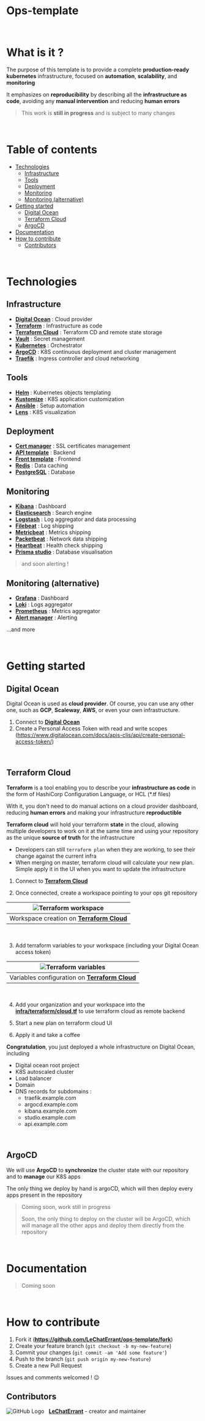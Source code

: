 # Ops-template

&nbsp;

# What is it ?

The purpose of this template is to provide a complete **production-ready** **kubernetes** infrastructure, focused on **automation**, **scalability**, and **monitoring**

It emphasizes on **reproducibility** by describing all the **infrastructure as code**, avoiding any **manual intervention** and reducing **human errors**

> This work is **still in progress** and is subject to many changes

&nbsp;

<!-- START doctoc generated TOC please keep comment here to allow auto update -->
<!-- DON'T EDIT THIS SECTION, INSTEAD RE-RUN doctoc TO UPDATE -->
# Table of contents

- [Technologies](#technologies)
  - [Infrastructure](#infrastructure)
  - [Tools](#tools)
  - [Deployment](#deployment)
  - [Monitoring](#monitoring)
  - [Monitoring (alternative)](#monitoring-alternative)
- [Getting started](#getting-started)
  - [Digital Ocean](#digital-ocean)
  - [Terraform Cloud](#terraform-cloud)
  - [ArgoCD](#argocd)
- [Documentation](#documentation)
- [How to contribute](#how-to-contribute)
  - [Contributors](#contributors)

<!-- END doctoc generated TOC please keep comment here to allow auto update -->

&nbsp;

# Technologies

## Infrastructure

- **[Digital Ocean](https://www.digitalocean.com/)** : Cloud provider
- **[Terraform](https://www.terraform.io/)** : Infrastructure as code
- **[Terraform Cloud](https://www.terraform.io/cloud)** : Terraform CD and remote state storage
- **[Vault](https://www.vaultproject.io/)** : Secret management
- **[Kubernetes](https://kubernetes.io/)** : Orchestrator
- **[ArgoCD](https://argoproj.github.io/cd/)** : K8S continuous deployment and cluster management
- **[Traefik](https://traefik.io/)** : Ingress controller and cloud networking

## Tools

- **[Helm](https://helm.sh/)** : Kubernetes objects templating
- **[Kustomize](https://kustomize.io/)** : K8S application customization
- **[Ansible](https://www.ansible.com/)** : Setup automation
- **[Lens](https://k8slens.dev/)** : K8S visualization

## Deployment

- **[Cert manager](https://cert-manager.io/)** : SSL certificates management
- **[API template](https://github.com/LeChatErrant/API-template)** : Backend
- **[Front template](https://github.com/LeChatErrant/front-template)** : Frontend
- **[Redis](https://redis.io/)** : Data caching
- **[PostgreSQL](https://www.postgresql.org/)** : Database

## Monitoring

- **[Kibana](https://www.elastic.co/fr/kibana/)** : Dashboard
- **[Elasticsearch](https://www.elastic.co/fr/)** : Search engine
- **[Logstash](https://www.elastic.co/fr/logstash/)** : Log aggregator and data processing
- **[Filebeat](https://www.elastic.co/fr/beats/filebeat)** : Log shipping
- **[Metricbeat](https://www.elastic.co/fr/beats/metricbeat)** : Metrics shipping
- **[Packetbeat](https://www.elastic.co/fr/beats/packetbeat)** : Network data shipping
- **[Heartbeat](https://www.elastic.co/fr/beats/heartbeat)** : Health check shipping
- **[Prisma studio](https://www.prisma.io/studio)** : Database visualisation
> and soon alerting !

## Monitoring (alternative)

- **[Grafana](https://grafana.com/)** : Dashboard
- **[Loki](https://grafana.com/oss/loki/)** : Logs aggregator
- **[Prometheus](https://prometheus.io/)** : Metrics aggregator
- **[Alert manager](https://prometheus.io/docs/alerting/latest/alertmanager/)** : Alerting

...and more

&nbsp;

# Getting started

## Digital Ocean

Digital Ocean is used as **cloud provider**. Of course, you can use any other one, such as **GCP**, **Scaleway**, **AWS**, or even your own infrastructure.

1. Connect to **[Digital Ocean](https://www.digitalocean.com/)**
2. Create a Personal Access Token with read and write scopes (https://www.digitalocean.com/docs/apis-clis/api/create-personal-access-token/)

&nbsp;

## Terraform Cloud

**Terraform** is a tool enabling you to describe your **infrastructure as code** in the form of HashiCorp Configuration Language, or HCL (*.tf files)

With it, you don't need to do manual actions on a cloud provider dashboard, reducing **human errors** and making your infrastructure **reproductible**

**Terraform cloud** will hold your terraform **state** in the cloud, allowing multiple developers to work on it at the same time and using your repository as the unique **source of truth** for the infrastructure
- Developers can still `terraform plan` when they are working, to see their change against the current infra
- When merging on master, terraform cloud will calculate your new plan. Simple apply it in the UI when you want to update the infrastructure

1. Connect to **[Terraform Cloud](https://www.terraform.io/cloud)**

2. Once connected, create a workspace pointing to your ops git repository

| ![Terraform workspace](.github/assets/terraform-workspace.png) |
|---|
| Workspace creation on **[Terraform Cloud](https://www.terraform.io/cloud)** |

&nbsp;
&nbsp;

3. Add terraform variables to your workspace (including your Digital Ocean access token)

| ![Terraform variables](.github/assets/terraform-variables.png) |
|---|
| Variables configuration on **[Terraform Cloud](https://www.terraform.io/cloud)** |

&nbsp;
&nbsp;

4. Add your organization and your workspace into the **[infra/terraform/cloud.tf](https://github.com/LeChatErrant/ops-template/blob/master/infra/terraform/cloud.tf)** to use terraform cloud as remote backend

5. Start a new plan on terraform cloud UI

6. Apply it and take a coffee

**Congratulation**, you just deployed a whole infrastructure on Digital Ocean, including
 - Digital ocean root project
 - K8S autoscaled cluster
 - Load balancer
 - Domain
 - DNS records for subdomains :
   - traefik.example.com
   - argocd.example.com
   - kibana.example.com
   - studio.example.com
   - api.example.com

&nbsp;

## ArgoCD

We will use **ArgoCD** to **synchronize** the cluster state with our repository and to **manage** our K8S apps

The only thing we deploy by hand is argoCD, which will then deploy every apps present in the repository

> Coming soon, work still in progress
> 
> Soon, the only thing to deploy on the cluster will be ArgoCD, which will manage all the other apps and deploy them directly from the repository

&nbsp;

# Documentation

> Coming soon

&nbsp;

# How to contribute

1. Fork it (**<https://github.com/LeChatErrant/ops-template/fork>**)
2. Create your feature branch (`git checkout -b my-new-feature`)
3. Commit your changes (`git commit -am 'Add some feature'`)
4. Push to the branch (`git push origin my-new-feature`)
5. Create a new Pull Request

Issues and comments welcomed ! :wink:

## Contributors

![GitHub Logo](https://github.com/LeChatErrant.png?size=30) &nbsp; **[LeChatErrant](https://github.com/LeChatErrant)** - creator and maintainer
